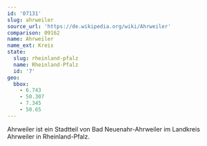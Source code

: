 ```yaml
---
id: '07131'
slug: ahrweiler
source_url: 'https://de.wikipedia.org/wiki/Ahrweiler'
comparison: 09162
name: Ahrweiler
name_ext: Kreis
state:
  slug: rheinland-pfalz
  name: Rheinland-Pfalz
  id: '7'
geo:
  bbox:
    - 6.743
    - 50.307
    - 7.345
    - 50.65
---
```


Ahrweiler ist ein Stadtteil von Bad Neuenahr-Ahrweiler im Landkreis Ahrweiler in Rheinland-Pfalz.
